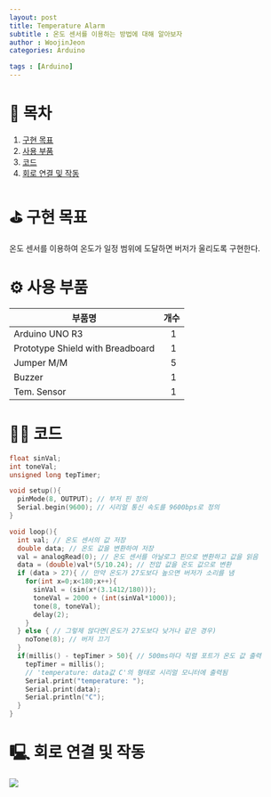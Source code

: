 ```yaml
---
layout: post
title: Temperature Alarm
subtitle : 온도 센서를 이용하는 방법에 대해 알아보자
author : WoojinJeon
categories: Arduino

tags : [Arduino]
---
```


# 📖 목차
1. [구현 목표](#구현목표)
2. [사용 부품](#사용부품)
3. [코드](#코드)
4. [회로 연결 및 작동](#회로연결및작동)

# ⛳️ 구현 목표 <a name="구현목표"></a>
온도 센서를 이용하여 온도가 일정 범위에 도달하면 버저가 울리도록 구현한다.

# ⚙️ 사용 부품 <a name="사용부품"></a>

|부품명|개수|
|------|---|
|Arduino UNO R3|&nbsp;&nbsp;&nbsp;1|
|Prototype Shield with Breadboard|&nbsp;&nbsp;&nbsp;1|
|Jumper M/M|&nbsp;&nbsp;&nbsp;5|
|Buzzer|&nbsp;&nbsp;&nbsp;1|
|Tem. Sensor|&nbsp;&nbsp;&nbsp;1|

# 👨‍💻 코드 <a name="코드"></a>

```cpp
float sinVal;
int toneVal;
unsigned long tepTimer;

void setup(){
  pinMode(8, OUTPUT); // 부저 핀 정의
  Serial.begin(9600); // 시리얼 통신 속도를 9600bps로 정의
}

void loop(){
  int val; // 온도 센서의 값 저장
  double data; // 온도 값을 변환하여 저장
  val = analogRead(0); // 온도 센서를 아날로그 핀으로 변환하고 값을 읽음
  data = (double)val*(5/10.24); // 전압 값을 온도 값으로 변환
  if (data > 27){ // 만약 온도가 27도보다 높으면 버저가 소리를 냄
    for(int x=0;x<180;x++){
      sinVal = (sin(x*(3.1412/180)));
      toneVal = 2000 + (int(sinVal*1000));
      tone(8, toneVal);
      delay(2);
    }
  } else { // 그렇제 않다면(온도가 27도보다 낮거나 같은 경우)
  	noTone(8); // 버저 끄기
  }
  if(millis() - tepTimer > 50){ // 500ms마다 직렬 포트가 온도 값 출력
  	tepTimer = millis();
    // 'temperature: data값 C'의 형태로 시리얼 모니터에 출력됨
    Serial.print("temperature: ");
    Serial.print(data);
    Serial.println("C");
  }
}
```

# 🖳 회로 연결 및 작동 <a name="회로연결및작동"></a>
<img src="https://github.com/WoojinJeonkr/WoojinJeonkr.github.io/blob/main/assets/images/video/Temperature-Alarm.gif?raw=true"/>